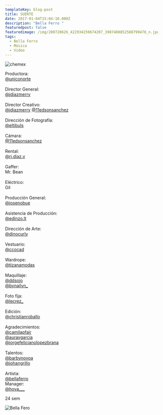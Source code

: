 ```yaml
---
templateKey: blog-post
title: SUERTE
date: 2017-01-04T15:04:10.000Z
description: "Bella Ferro "
featuredpost: false
featuredimage: /img/280728626_422934259674207_3987488852588799478_n.jpg
tags:
  - Bella Ferro
  - Música
  - Video
---
```

![chemex](/img/280728626_422934259674207_3987488852588799478_n.jpg)

Productora:\
[@uniconorte](https://www.instagram.com/uniconorte/?hl=es)\
\
Director General:\
[@jdiazmerry](https://www.instagram.com/jdiazmerry/?hl=es)\
\
Director Creativo:\
[@jdiazmerry](https://www.instagram.com/jdiazmerry/?hl=es) [@11edsonsanchez](https://www.instagram.com/11edsonsanchez/?hl=es)\
\
Dirección de Fotografía:\
[@eltibuls](https://www.instagram.com/eltibuls/?hl=es)\
\
Cámara:\
[@11edsonsanchez](https://www.instagram.com/11edsonsanchez/?hl=es)\
\
Rental:\
[@rj.diaz.v](https://www.instagram.com/rj.diaz.v/?hl=es)\
\
Gaffer:\
Mr. Bean\
\
Eléctrico:\
Gil\
\
Producción General:\
[@josenobue](https://www.instagram.com/josenobue/?hl=es)\
\
Asistencia de Producción:\
[@edinzo.lt](https://www.instagram.com/edinzo.lt/?hl=es)\
\
Dirección de Arte:\
[@dinocurly](https://www.instagram.com/dinocurly/?hl=es)\
\
Vestuario:\
[@ccocad](https://www.instagram.com/ccocad/?hl=es)\
\
Wardrope:\
[@tizanamodas](https://www.instagram.com/tizanamodas/?hl=es)\
\
Maquillaje:\
[@ddsojo](https://www.instagram.com/ddsojo/?hl=es)\
[@bynailyn_](https://www.instagram.com/bynailyn_/?hl=es)\
\
Foto fija:\
[@lecrez_](https://www.instagram.com/lecrez_/?hl=es)\
\
Edición:\
[@christianroballo](https://www.instagram.com/christianroballo/?hl=es)\
\
Agradecimientos:\
[@camilapfair](https://www.instagram.com/camilapfair/?hl=es)\
[@auravgarcia](https://www.instagram.com/auravgarcia/?hl=es)\
[@jorgefelicianolopezbrana](https://www.instagram.com/jorgefelicianolopezbrana/?hl=es)\
\
Talentos:\
[@barbynovoa](https://www.instagram.com/barbynovoa/?hl=es)\
[@johangrillo](https://www.instagram.com/johangrillo/?hl=es)\
\
Artista:\
[@bellaferro](https://www.instagram.com/bellaferro/?hl=es)\
Manager:\
[@hova___](https://www.instagram.com/hova___/?hl=es)

24 sem

<!--EndFragment-->

![Bella Fero](/img/280610802_161537082997558_8027609868032858466_n-1-.jpg "Bella Ferro")